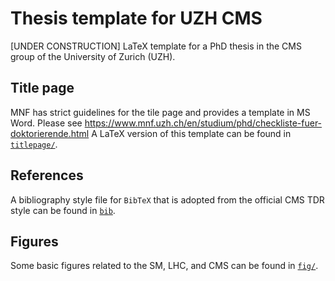 # Thesis template for UZH CMS

[UNDER CONSTRUCTION] LaTeX template for a PhD thesis in the CMS group of the University of Zurich (UZH).

## Title page
MNF has strict guidelines for the tile page and provides a template in MS Word. Please see https://www.mnf.uzh.ch/en/studium/phd/checkliste-fuer-doktorierende.html
A LaTeX version of this template can be found in [`titlepage/`](titlepage).

## References
A bibliography style file for `BibTeX` that is adopted from the official CMS TDR style can be found in [`bib`](bib).

## Figures
Some basic figures related to the SM, LHC, and CMS can be found in [`fig/`](fig).